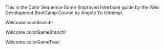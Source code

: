 This is the Color Sequence Game (Improved Interface) guide by the Web Development BootCamp Course by Angela Yu (Udemy). 

Welcome mainBranch! 

Welcome colorGameBranch!

Welcome colorGameTree!